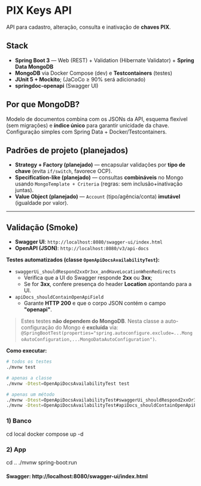 # PIX Keys API

API para cadastro, alteração, consulta e inativação de **chaves PIX**.

## Stack
- **Spring Boot 3** — Web (REST) + Validation (Hibernate Validator) + **Spring Data MongoDB**
- **MongoDB** via Docker Compose (dev) e **Testcontainers** (testes)
- **JUnit 5 + Mockito**; (JaCoCo ≥ 90% será adicionado)
- **springdoc-openapi** (Swagger UI)

## Por que MongoDB?
Modelo de documentos combina com os JSONs da API, esquema flexível (sem migrações) e **índice único** para garantir unicidade da chave. Configuração simples com Spring Data + Docker/Testcontainers.

## Padrões de projeto (planejados)
- **Strategy + Factory (planejado)** — encapsular validações por **tipo de chave** (evita `if/switch`, favorece OCP).
- **Specification-like (planejado)** — consultas **combináveis** no Mongo usando `MongoTemplate + Criteria` (regras: sem inclusão+inativação juntas).
- **Value Object (planejado)** — `Account` (tipo/agência/conta) **imutável** (igualdade por valor).
________________________________________________________________________________________________________________________

## Validação (Smoke)

- **Swagger UI**: `http://localhost:8080/swagger-ui/index.html`
- **OpenAPI (JSON)**: `http://localhost:8080/v3/api-docs`

**Testes automatizados (classe `OpenApiDocsAvailabilityTest`):**
- `swaggerUi_shouldRespond2xxOr3xx_andHaveLocationWhenRedirects`
    - Verifica que a UI do Swagger responde **2xx** ou **3xx**;
    - Se for **3xx**, confere presença do header **Location** apontando para a UI.
- `apiDocs_shouldContainOpenApiField`
    - Garante **HTTP 200** e que o corpo JSON contém o campo **"openapi"**.

> Estes testes **não dependem do MongoDB**. Nesta classe a auto-configuração do Mongo é **excluída** via:
> `@SpringBootTest(properties="spring.autoconfigure.exclude=...MongoAutoConfiguration,...MongoDataAutoConfiguration")`.

**Como executar:**
```bash
# todos os testes
./mvnw test

# apenas a classe
./mvnw -Dtest=OpenApiDocsAvailabilityTest test

# apenas um método
./mvnw -Dtest=OpenApiDocsAvailabilityTest#swaggerUi_shouldRespond2xxOr3xx_andHaveLocationWhenRedirects test
./mvnw -Dtest=OpenApiDocsAvailabilityTest#apiDocs_shouldContainOpenApiField test
```

### 1) Banco
cd local
docker compose up -d

### 2) App
cd ..
./mvnw spring-boot:run
#### Swagger: http://localhost:8080/swagger-ui/index.html
